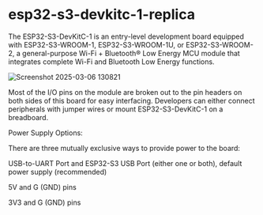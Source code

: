 # esp32-s3-devkitc-1-replica
The ESP32-S3-DevKitC-1 is an entry-level development board equipped with ESP32-S3-WROOM-1, ESP32-S3-WROOM-1U, or ESP32-S3-WROOM-2, a general-purpose Wi-Fi + Bluetooth® Low Energy MCU module that integrates complete Wi-Fi and Bluetooth Low Energy functions.

![Screenshot 2025-03-06 130821](https://github.com/user-attachments/assets/0163d14c-6859-4c9c-b595-dcc67b77c9de)


Most of the I/O pins on the module are broken out to the pin headers on both sides of this board for easy interfacing. Developers can either connect peripherals with jumper wires or mount ESP32-S3-DevKitC-1 on a breadboard.

Power Supply Options:

There are three mutually exclusive ways to provide power to the board:

USB-to-UART Port and ESP32-S3 USB Port (either one or both), default power supply (recommended)

5V and G (GND) pins

3V3 and G (GND) pins

